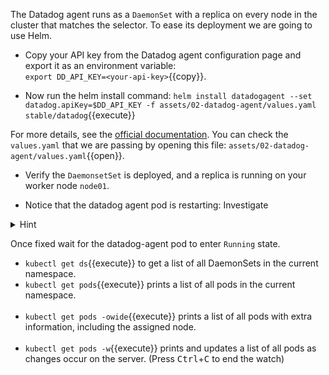 The Datadog agent runs as a `DaemonSet` with a replica on every node in the cluster that matches the selector. To ease its deployment we are going to use Helm.

* Copy your API key from the Datadog agent configuration page and export it as an environment variable: <br/>
`export DD_API_KEY=<your-api-key>`{{copy}}.

* Now run the helm install command: `helm install datadogagent --set datadog.apiKey=$DD_API_KEY -f assets/02-datadog-agent/values.yaml stable/datadog`{{execute}}

For more details, see the [official documentation](https://docs.datadoghq.com/agent/kubernetes/?tab=helm). You can check the `values.yaml` that we are passing by opening this file: `assets/02-datadog-agent/values.yaml`{{open}}.

* Verify the `DaemonsetSet` is deployed, and a replica is running on your worker node `node01`.

* Notice that the datadog agent pod is restarting: Investigate

<details>
<summary>Hint</summary>
The health port is 5555 but in values we specified 1234, the file
assets/02-datadog-agent/healthport_fix.yaml contains the right configuration.
Use helm upgrade to just apply this path:
 * `helm upgrade datadogagent -f assets/02-datadog-agent/values.yaml stable/datadog --reuse-values`

</details>

Once fixed wait for the datadog-agent pod to enter `Running` state.

  * `kubectl get ds`{{execute}} to get a list of all DaemonSets in the current namespace.
  * `kubectl get pods`{{execute}} prints a list of all pods in the current namespace. <br/> <br/>
  * `kubectl get pods -owide`{{execute}} prints a list of all pods with extra information, including the assigned node. <br/> <br/>
  * `kubectl get pods -w`{{execute}} prints and updates a list of all pods as changes occur on the server. (Press <kbd>Ctrl</kbd>+<kbd>C</kbd> to end the watch)

